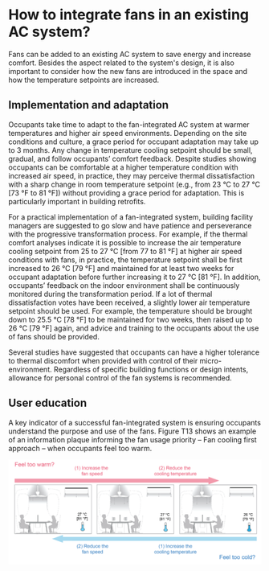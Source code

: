# How to integrate fans in an existing AC system?

Fans can be added to an existing AC system to save energy and increase comfort. Besides the aspect related to the system's design, it is also important to consider how the new fans are introduced in the space and how the temperature setpoints are increased.&#x20;

## Implementation and adaptation <a href="#_toc137824719" id="_toc137824719"></a>

Occupants take time to adapt to the fan-integrated AC system at warmer temperatures and higher air speed environments. Depending on the site conditions and culture, a grace period for occupant adaptation may take up to 3 months. Any change in temperature cooling setpoint should be small, gradual, and follow occupants’ comfort feedback. Despite studies showing occupants can be comfortable at a higher temperature condition with increased air speed, in practice, they may perceive thermal dissatisfaction with a sharp change in room temperature setpoint (e.g., from 23 °C to 27 °C \[73 °F to 81 °F]) without providing a grace period for adaptation. This is particularly important in building retrofits.

For a practical implementation of a fan-integrated system, building facility managers are suggested to go slow and have patience and perseverance with the progressive transformation process. For example, if the thermal comfort analyses indicate it is possible to increase the air temperature cooling setpoint from 25 to 27 °C \[from 77 to 81 °F] at higher air speed conditions with fans, in practice, the temperature setpoint shall be first increased to 26 °C \[79 °F] and maintained for at least two weeks for occupant adaptation before further increasing it to 27 °C \[81 °F]. In addition, occupants’ feedback on the indoor environment shall be continuously monitored during the transformation period. If a lot of thermal dissatisfaction votes have been received, a slightly lower air temperature setpoint should be used. For example, the temperature should be brought down to 25.5 °C \[78 °F] to be maintained for two weeks, then raised up to 26 °C \[79 °F] again, and advice and training to the occupants about the use of fans should be provided.

Several studies have suggested that occupants can have a higher tolerance to thermal discomfort when provided with control of their micro-environment. Regardless of specific building functions or design intents, allowance for personal control of the fan systems is recommended.

## User education <a href="#_toc137824718" id="_toc137824718"></a>

A key indicator of a successful fan-integrated system is ensuring occupants understand the purpose and use of the fans. Figure T13 shows an example of an information plaque informing the fan usage priority – Fan cooling first approach – when occupants feel too warm.

![Figure T13. Fan cooling first approach – example plaque for occupant interface and control recommendations.](<../.gitbook/assets/0 (6).png>)

## &#x20;<a href="#_toc137824719" id="_toc137824719"></a>
